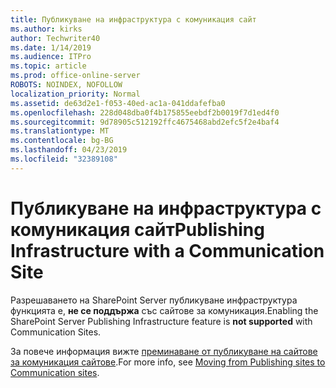 ```yaml
---
title: Публикуване на инфраструктура с комуникация сайт
ms.author: kirks
author: Techwriter40
ms.date: 1/14/2019
ms.audience: ITPro
ms.topic: article
ms.prod: office-online-server
ROBOTS: NOINDEX, NOFOLLOW
localization_priority: Normal
ms.assetid: de63d2e1-f053-40ed-ac1a-041ddafefba0
ms.openlocfilehash: 228d048dba0f4b175855eebdf2b0019f7d1ed4f0
ms.sourcegitcommit: 9d78905c512192ffc4675468abd2efc5f2e4baf4
ms.translationtype: MT
ms.contentlocale: bg-BG
ms.lasthandoff: 04/23/2019
ms.locfileid: "32389108"
---
```

# <a name="publishing-infrastructure-with-a-communication-site"></a><span data-ttu-id="11e0f-102">Публикуване на инфраструктура с комуникация сайт</span><span class="sxs-lookup"><span data-stu-id="11e0f-102">Publishing Infrastructure with a Communication Site</span></span>


<span data-ttu-id="11e0f-103">Разрешаването на SharePoint Server публикуване инфраструктура функцията е, **не се поддържа** със сайтове за комуникация.</span><span class="sxs-lookup"><span data-stu-id="11e0f-103">Enabling the SharePoint Server Publishing Infrastructure feature is **not supported** with Communication Sites.</span></span> 
  
<span data-ttu-id="11e0f-104">За повече информация вижте [преминаване от публикуване на сайтове за комуникация сайтове](https://docs.microsoft.com/sharepoint/publishing-sites-classic-to-modern-experience).</span><span class="sxs-lookup"><span data-stu-id="11e0f-104">For more info, see [Moving from Publishing sites to Communication sites](https://docs.microsoft.com/sharepoint/publishing-sites-classic-to-modern-experience).</span></span> 
  

